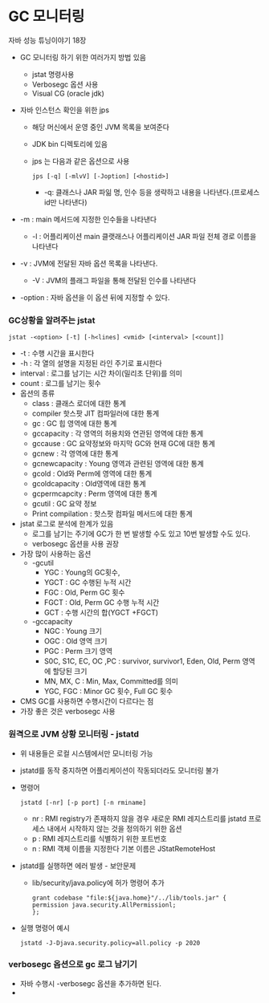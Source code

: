 # GC 모니터링

자바 성능 튜닝이야기 18장



- GC 모니터링 하기 위한 여러가지 방법 있음

  - jstat 명령사용
  - Verbosegc 옵션 사용
  - Visual CG (oracle jdk)

- 자바 인스턴스 확인을 위한 jps

  - 해당 머신에서 운영 중인 JVM 목록을 보여준다

  - JDK bin 디렉토리에 있음

  - jps 는 다음과 같은 옵션으로 사용

    ```
    jps [-q] [-mlvV] [-Joption] [<hostid>]
    ```

    - -q: 클래스나 JAR 파읾 명, 인수 등을 생략하고 내용을 나타낸다.(프로세스 id만 나타낸다)
- -m : main 메서드에 지정한 인수들을 나타낸다
    - -l : 어플리케이션 main 클랫래스나 어플리케이션 JAR 파일 전체 경로 이름을 나타낸다
- -v : JVM에 전달된 자바 옵션 목록을 나타낸다.
    - -V : JVM의 플래그 파일을 통해 전달된 인수를 나타낸다
- -option : 자바 옵션을 이 옵션 뒤에 지정할 수 있다.

### GC상황을 알려주는 jstat

```
jstat -<option> [-t] [-h<lines] <vmid> [<interval> [<count]]
```

- -t : 수행 시간을 표시한다
- -h : 각 열의 설명을 지정된 라인 주기로 표시한다
- interval : 로그를 남기는 시간 차이(밀리초 단위)를 의미
- count : 로그를 남기는 횟수
- 옵션의 종류
  - class : 클래스 로더에 대한 통계
  - compiler 핫스팟 JIT 컴파일러에 대한 통계
  - gc : GC 힙 영역에 대한 통계
  - gccapacity : 각 영역의 허용치와 연관된 영역에 대한 통계
  - gccause : GC 요약정보와 마지막 GC와 현재 GC에 대한 통계
  - gcnew : 각 영역에 대한 통계
  - gcnewcapacity : Young 영역과 관련된 영역에 대한 통계
  - gcold : Old와 Perm에 영역에 대한 통계
  - gcoldcapacity : Old영역에 대한 통계
  - gcpermcapcity : Perm 영역에 대한 통계
  - gcutil : GC 요약 정보
  - Print compilation : 핫스팟 컴파일 메서드에 대한 통계
- jstat 로그로 분석에 한계가 있음
  - 로그를 남기는 주기에 GC가 한 번 발생할 수도 있고 10번 발생할 수도 있다.
  - verbosegc 옵션을 사용 권장
- 가장 많이 사용하는 옵션
  - -gcutil
    - YGC : Young의 GC횟수, 
    - YGCT : GC 수행된 누적 시간
    - FGC : Old, Perm GC 횟수
    - FGCT : Old, Perm GC 수행 누적 시간
    - GCT : 수행 시간의 합(YGCT +FGCT)
  - -gccapacity
    - NGC : Young 크기
    - OGC : Old 영역 크기
    - PGC : Perm 크기 영역
    - S0C, S1C, EC, OC ,PC : survivor,  survivor1, Eden, Old, Perm 영역에 할당된 크기
    - MN, MX, C : Min, Max, Committed를 의미
    - YGC, FGC : Minor GC 횟수, Full GC 횟수
- CMS GC를 사용하면 수행시간이 다르다는 점
- 가장 좋은 것은 verbosegc 사용

### 원격으로 JVM 상황 모니터링 - jstatd

- 위 내용들은 로컬 시스템에서만 모니터링 가능

- jstatd를 동작 중지하면 어플리케이션이 작동되더라도 모니터링 불가

- 명령어

  ```
  jstatd [-nr] [-p port] [-n rminame]
  ```

  - nr : RMI registry가 존재하지 않을 경우 새로운 RMI 레지스트리를 jstatd 프로세스 내에서 시작하지 않는 것을 정의하기 위한 옵션
  - p : RMI 레지스트리를 식별하기 위한 포트번호
  - n : RMI 객체 이름을 지정한다 기본 이름은 JStatRemoteHost

- jstatd를 실행하면 에러 발생 - 보안문제 

  - lib/security/java.policy에 허가 명령어 추가

    ```
    grant codebase "file:${java.home}"/../lib/tools.jar" { 
    permission java.security.AllPermissionl;
    };
    ```

- 실행 명령어 예시

  ```
  jstatd -J-Djava.security.policy=all.policy -p 2020
  ```



### verbosegc 옵션으로 gc 로그 남기기

- 자바 수행시 -verbosegc 옵션을 추가하면 된다.
-  

